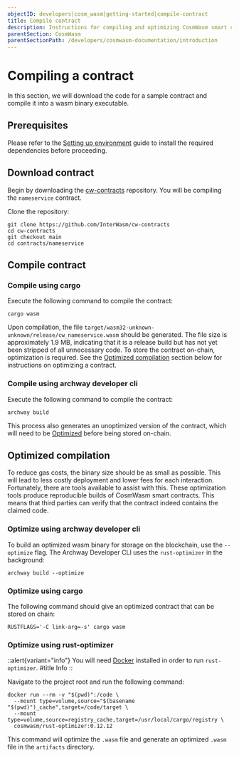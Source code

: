 ```yaml
---
objectID: developers|cosm_wasm|getting-started|compile-contract
title: Compile contract
description: Instructions for compiling and optimizing CosmWasm smart contracts
parentSection: CosmWasm
parentSectionPath: /developers/cosmwasm-documentation/introduction
---
```


# Compiling a contract

In this section, we will download the code for a sample contract and compile it into a wasm binary executable.

## Prerequisites

Please refer to the [Setting up environment](/developers/cosmwasm-documentation/getting-started/setting-up-environment) guide to install the required dependencies before proceeding.

## Download contract

Begin by downloading the <a href="https://github.com/InterWasm/cw-contracts" target="_blank">cw-contracts</a> repository. You will be compiling the `nameservice` contract.

Clone the repository:

```shell
git clone https://github.com/InterWasm/cw-contracts
cd cw-contracts
git checkout main
cd contracts/nameservice
```

## Compile contract

### Compile using cargo

Execute the following command to compile the contract:

```shell
cargo wasm
```

Upon compilation, the file `target/wasm32-unknown-unknown/release/cw_nameservice.wasm` should be generated. The file size is approximately 1.9 MB, indicating that it is a release build but has not yet been stripped of all unnecessary code. To store the contract on-chain, optimization is required. See the [Optimized compilation](#optimized-compilation) section below for instructions on optimizing a contract.

### Compile using archway developer cli

Execute the following command to compile the contract:

```shell
archway build
```

This process also generates an unoptimized version of the contract, which will need to be [Optimized](#optimized-compilation) before being stored on-chain.

## Optimized compilation

To reduce gas costs, the binary size should be as small as possible. This will lead to less costly deployment and lower fees for each interaction. Fortunately, there are tools available to assist with this. These optimization tools produce reproducible builds of CosmWasm smart contracts. This means that third parties can verify that the contract indeed contains the claimed code.

### Optimize using archway developer cli

To build an optimized wasm binary for storage on the blockchain, use the `--optimize` flag. The Archway Developer CLI uses the `rust-optimizer` in the background:

```shell
archway build --optimize
```

### Optimize using cargo

The following command should give an optimized contract that can be stored on chain:

```shell
RUSTFLAGS='-C link-arg=-s' cargo wasm
```

### Optimize using rust-optimizer

::alert{variant="info"}
You will need [Docker](https://www.docker.com) installed in order to run `rust-optimizer`.
#title
Info
::

Navigate to the project root and run the following command:

```shell
docker run --rm -v "$(pwd)":/code \
  --mount type=volume,source="$(basename "$(pwd)")_cache",target=/code/target \
  --mount type=volume,source=registry_cache,target=/usr/local/cargo/registry \
  cosmwasm/rust-optimizer:0.12.12
```

This command will optimize the `.wasm` file and generate an optimized `.wasm` file in the `artifacts` directory.